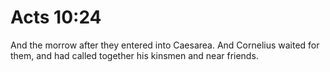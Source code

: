 # Acts 10:24

And the morrow after they entered into Caesarea. And Cornelius waited for them, and had called together his kinsmen and near friends.